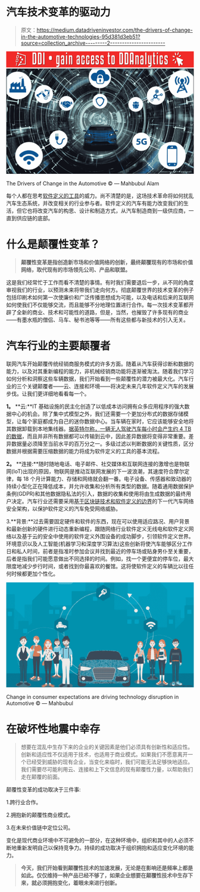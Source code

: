 # 汽车技术变革的驱动力

> 原文：<https://medium.datadriveninvestor.com/the-drivers-of-change-in-the-automotive-technologies-95d381d3eb51?source=collection_archive---------2----------------------->

[![](img/0b04dc4f833c2796c6c5964d6dba4614.png)](http://www.track.datadriveninvestor.com/181206BRed)![](img/2bce30ae9f1734341d689028280d1dca.png)

The Drivers of Change in the Automotive © — Mahbubul Alam

每个人都在思考[软件定义的工具](http://mahbubulalam.com/the-software-defined-car-convergence-of-automotive-and-iot/)的威力。尚不清楚的是，这场技术革命将如何扰乱汽车生态系统，并改变相关的行业参与者。软件定义的汽车有能力改变我们的生活，但它也将改变汽车的构思、设计和制造方式，从汽车制造商到一级供应商，一直到供应链的底部。

# **什么是颠覆性变革？**

> **颠覆性变革是指创造新市场和价值网络的创新，最终颠覆现有的市场和价值网络，取代现有的市场领先公司、产品和联盟。**

这是我们经常忙于工作而看不清楚的事情。有时我们需要退后一步，从不同的角度审视我们的行业，以预测未来将带我们走向何方。彻底颠覆世界的技术变革的例子包括印刷术如何第一次使廉价和广泛传播思想成为可能，以及电话和后来的互联网如何使我们不仅能够交流，而且能够不分地理位置进行合作。每一次技术变革都开辟了全新的商业、技术和可能性的道路，但是，当然，也摧毁了许多现有的商业——有墨水瓶的僧侣、马车、秘书池等等——所有这些都与新技术的引入无关。

# **汽车行业的主要颠覆者**

联网汽车开始颠覆传统经销商服务模式的许多方面。随着从汽车获得诊断和数据的能力，以及对其重新编程的能力，非机械经销商功能将逐渐被淘汰。随着我们学习如何分析和洞察这些车辆数据，我们开始看到一些颠覆性的潜力被最大化。汽车行业的三个关键颠覆者——云、连接和环境——将决定未来几年软件定义汽车的发展步伐。让我们更详细地看看每一个。

**1。** **云:**IT 基础设施的民主化创造了以低成本访问拥有众多应用程序的强大数据中心的机会。除了集中式模型之外，我们还需要一个更加分布式的数据存储模型，让每个家庭都成为自己的迷你数据中心。当车辆在家时，它应该能够安全地将其数据卸载到本地集线器。[据英特尔称，一辆无人驾驶汽车每小时会产生约 4 TB 的数据](https://www.lightreading.com/enterprise-cloud/data-strategy-and-analytics/intel-pivots-to-data-centric-future/d/d-id/745342)，而且并非所有数据都可以传输到云中，因此差异数据将变得非常重要。差异数据量必须降至当前水平的百万分之一。多级过滤以判断数据的关键性质，区分数据并根据需要压缩数据的能力将成为软件定义的工具的基本流程。

**2。** **连接:**随时随地电话、电子邮件、社交媒体和互联网连接的激增也是物联网(IoT)出现的原因，物联网是推动互联网发展的下一波浪潮，其速度符合摩尔定律，每 18 个月计算能力、存储和网络就会翻一番。电子设备、传感器和致动器的持续小型化正在降低成本，并允许收集和分析所有类型的数据。随着通用数据保护条例(GDPR)和其他数据隐私法的引入，数据的收集和使用将由生成数据的最终用户决定。汽车行业还需要采用[基于区块链技术和软件定义的边界](https://movimentogroup.com/media-coverage/next-generation-automotive-cybersecurity-software-defined-perimeter-blockchain/)的下一代汽车网络安全架构，以保护软件定义的汽车免受网络威胁。

3.**背景:**过去需要固定硬件和软件的东西，现在可以使用适应路况、用户背景和最新创新的硬件进行动态重新编程，跟随网络行业软件定义无线电和软件定义网络以及基于云的安全中使用的软件定义外围设备的成功脚步，引领软件定义世界。环境意识以及人工智能(机器学习和深度学习算法)这些创新将使汽车能够区分工作日和私人时间，前者是指准时参加会议并找到最近的停车场或贴身男仆至关重要，后者是指我们可能愿意做出不同选择的时间。例如，找一个更便宜的停车位，最大限度地减少步行时间，或者找到你最喜欢的餐馆。这将使软件定义的车辆比以往任何时候都更加个性化。

![](img/e8bbf3f0fb7370a4c7b728cdb12302de.png)

Change in consumer expectations are driving technology disruption in Automotive © — Mahbubul

# **在破坏性地震中幸存**

> 想要在混乱中生存下来的企业的关键因素是他们必须具有创新性和适应性。创新和适应性不仅适用于技术，也适用于商业模式。如果我们不愿意离开一个已经受到威胁的现有企业，当变化来临时，我们可能无法足够快地适应。我们需要尽可能利用云、连接和上下文信息的现有颠覆性力量，以帮助我们走在颠覆的前面。

颠覆性变革的成功取决于三件事:

1.跨行业合作。

2.拥抱新的颠覆性商业模式。

3.在未来价值链中定位公司。

变化是现代商业环境中不可避免的一部分，在这种环境中，组织和其中的人必须不断地重新发明自己以保持竞争力。持续的成功取决于组织拥抱和适应变化环境的能力。

> **今天，我们开始看到颠覆性技术的加速发展，无论是在影响还是频率上都是如此。仅仅维持一种产品已经不够了，如果企业想要在颠覆性技术中生存下来，就必须拥抱变化，着眼未来进行创新。**